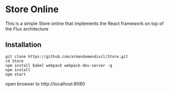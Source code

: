 # Store Online

This is a simple Store online that implements the React framework on top of the Flux architecture

## Installation

    git clone https://github.com/armandomendivil/Store.git
    cd Store
    npm install babel webpack webpack-dev-server -g
    npm install
    npm start

open browser to http://localhost:8080

